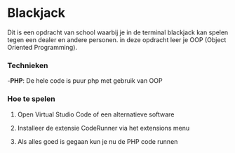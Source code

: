 # Blackjack

Dit is een opdracht van school waarbij je in de terminal blackjack kan spelen tegen een dealer en andere personen.
in deze opdracht leer je OOP (Object Oriented Programming).

### Technieken

-**PHP**: De hele code is puur php met gebruik van OOP

### Hoe te spelen

1. Open Virtual Studio Code of een alternatieve software

2. Installeer de extensie CodeRunner via het extensions menu

3. Als alles goed is gegaan kun je nu de PHP code runnen

